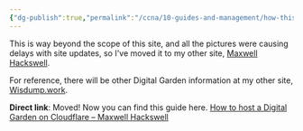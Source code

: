 ```yaml
---
{"dg-publish":true,"permalink":"/ccna/10-guides-and-management/how-this-site-was-made/"}
---
```


This is way beyond the scope of this site, and all the pictures were causing delays with site updates, so I've moved it to my other site, [Maxwell Hackswell](https://www.maxwellhackswell.com).

For reference, there will be other Digital Garden information at my other site, [Wisdump.work](https://wisdump.work). 

**Direct link**:
Moved! Now you can find this guide here. [How to host a Digital Garden on Cloudflare – Maxwell Hackswell](https://www.maxwellhackswell.com/projects/how-to-host-a-digital-garden-on-cloudflare/)